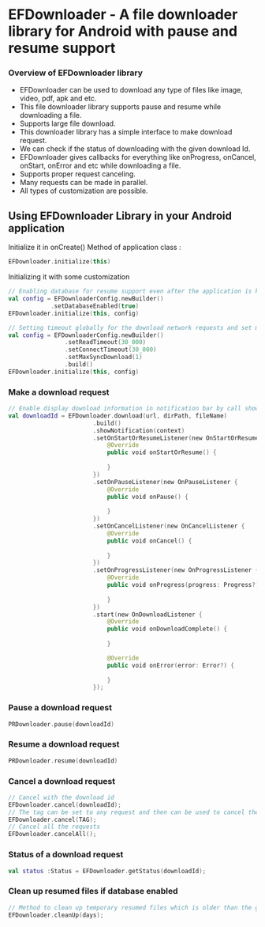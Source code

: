 
# EFDownloader - A file downloader library for Android with pause and resume support

### Overview of EFDownloader library
* EFDownloader can be used to download any type of files like image, video, pdf, apk and etc.
* This file downloader library supports pause and resume while downloading a file.
* Supports large file download.
* This downloader library has a simple interface to make download request.
* We can check if the status of downloading with the given download Id.
* EFDownloader gives callbacks for everything like onProgress, onCancel, onStart, onError and etc while downloading a file.
* Supports proper request canceling.
* Many requests can be made in parallel.
* All types of customization are possible.

## Using EFDownloader Library in your Android application

Initialize it in onCreate() Method of application class :
```kotlin
EFDownloader.initialize(this)
```
Initializing it with some customization
```kotlin
// Enabling database for resume support even after the application is killed:
val config = EFDownloaderConfig.newBuilder()
            .setDatabaseEnabled(true)           
EFDownloader.initialize(this, config)

// Setting timeout globally for the download network requests and set multi download thread:
val config = EFDownloaderConfig.newBuilder()
                .setReadTimeout(30_000)
                .setConnectTimeout(30_000)
                .setMaxSyncDownload(1)
                .build()
EFDownloader.initialize(this, config)
```

### Make a download request
```kotlin
// Enable display download information in notification bar by call showNotification function
val downloadId = EFDownloader.download(url, dirPath, fileName)
                        .build()
                        .showNotification(context)
                        .setOnStartOrResumeListener(new OnStartOrResumeListener {
                            @Override
                            public void onStartOrResume() {
                               
                            }
                        })
                        .setOnPauseListener(new OnPauseListener {
                            @Override
                            public void onPause() {
                               
                            }
                        })
                        .setOnCancelListener(new OnCancelListener {
                            @Override
                            public void onCancel() {
                                
                            }
                        })
                        .setOnProgressListener(new OnProgressListener {
                            @Override
                            public void onProgress(progress: Progress?) {
                               
                            }
                        })
                        .start(new OnDownloadListener {
                            @Override
                            public void onDownloadComplete() {
                               
                            }

                            @Override
                            public void onError(error: Error?) {
                               
                            }
                        });            
```

### Pause a download request
```kotlin
PRDownloader.pause(downloadId)
```

### Resume a download request
```kotlin
PRDownloader.resume(downloadId)
```

### Cancel a download request
```kotlin
// Cancel with the download id
EFDownloader.cancel(downloadId);
// The tag can be set to any request and then can be used to cancel the request
EFDownloader.cancel(TAG);
// Cancel all the requests
EFDownloader.cancelAll();
```

### Status of a download request
```kotlin
val status :Status = EFDownloader.getStatus(downloadId);
```

### Clean up resumed files if database enabled
```kotlin
// Method to clean up temporary resumed files which is older than the given day
EFDownloader.cleanUp(days);
```



